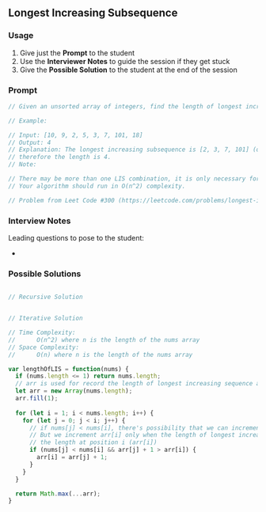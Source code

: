 ## Longest Increasing Subsequence

### Usage

1. Give just the **Prompt** to the student
2. Use the **Interviewer Notes** to guide the session if they get stuck
3. Give the **Possible Solution** to the student at the end of the session

### Prompt

```javascript
// Given an unsorted array of integers, find the length of longest increasing subsequence.

// Example:

// Input: [10, 9, 2, 5, 3, 7, 101, 18]
// Output: 4 
// Explanation: The longest increasing subsequence is [2, 3, 7, 101] (or [2, 5, 7, 101], [2, 5, 7, 18]....)
// therefore the length is 4. 
// Note:

// There may be more than one LIS combination, it is only necessary for you to return the length.
// Your algorithm should run in O(n^2) complexity.

// Problem from Leet Code #300 (https://leetcode.com/problems/longest-increasing-subsequence/description/)
```

### Interview Notes

Leading questions to pose to the student:

-

### Possible Solutions

```javascript

// Recursive Solution


// Iterative Solution

// Time Complexity: 
//      O(n^2) where n is the length of the nums array
// Space Complexity:
//      O(n) where n is the length of the nums array

var lengthOfLIS = function(nums) {
  if (nums.length <= 1) return nums.length;
  // arr is used for record the length of longest increasing sequence at the corresponding position in the nums array
  let arr = new Array(nums.length);
  arr.fill(1);
  
  for (let i = 1; i < nums.length; i++) {
    for (let j = 0; j < i; j++) {
      // if nums[j] < nums[i], there's possibility that we can increment the length of the increasing sequence.
      // But we increment arr[i] only when the length of longest increasing sequence at position j (arr[j]) is equal to or greater than
      // the length at position i (arr[i])
      if (nums[j] < nums[i] && arr[j] + 1 > arr[i]) {
        arr[i] = arr[j] + 1;
      }
    }
  }

  return Math.max(...arr);
}

```
